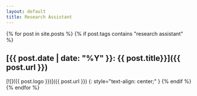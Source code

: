```yaml
---
layout: default
title: Research Assistant
---
```

{% for post in site.posts %}
{% if post.tags contains "research assistant" %}
## [{{ post.date | date: "%Y" }}: {{ post.title}}]({{ post.url }}) 
[![]({{ post.logo }})]({{ post.url }})
{: style="text-align: center;" }
{% endif %}
{% endfor %}
